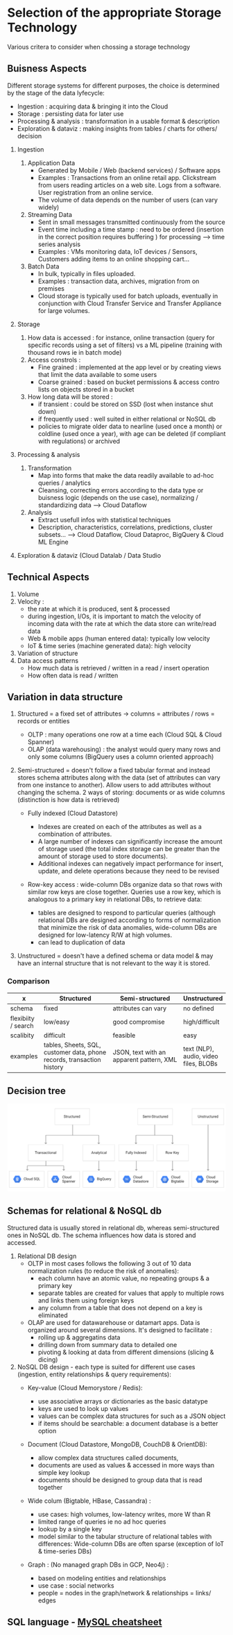 # Selection of the appropriate Storage Technology

Various critera to consider when chossing a storage technology

## Buisness Aspects

Different storage systems for different purposes, the choice is determined by the stage of the data lyfecycle:
- Ingestion : acquiring data & bringing it into the Cloud
- Storage : persisting data for later use
- Processing & analysis : transformation in a usable format & description
- Exploration & dataviz : making insights from tables / charts for others/ decision

1. Ingestion

    1. Application Data
        - Generated by Mobile / Web (backend services) / Software apps
        - Examples : Transactions from an online retail app. Clickstream from users reading articles on a web site. Logs from a software. User registration from an online service.
        - The volume of data depends on the number of users (can vary widely)
    2. Streaming Data
        - Sent in small messages transmitted continuously from the source
        - Event time including a time stamp : need to be ordered (insertion in the correct position requires buffering ) for processing --> time series analysis
        - Examples : VMs monitoring data, IoT devices / Sensors, Customers adding items to an online shopping cart...
    3. Batch Data
        - In bulk, typically in files uploaded.
        - Examples : transaction data, archives, migration from on premises
        - Cloud storage is typically used for batch uploads, eventually in conjunction with Cloud Transfer Service and Transfer Appliance for large volumes.

2. Storage
    1. How data is accessed : for instance, online transaction (query for specific records using a set of filters) vs a ML pipeline (training with thousand rows ie in batch mode) 
    2. Access constrols :
        - Fine grained : implemented at the app level or by creating views that limit the data available to some users
        - Coarse grained : based on bucket permissions & access contro lists on objects stored in a bucket
    3. How long data will be stored :
        - if transient : could be stored on SSD (lost when instance shut down)
        - if frequently used : well suited in either relational or NoSQL db
        - policies to migrate older data to nearline (used once a month) or coldline (used once a year), with age can be deleted (if compliant with regulations) or archived 


3. Processing & analysis
    1. Transformation
        - Map into forms that make the data readily available to ad-hoc queries / analytics
        - Cleansing, correcting errors according to the data type or buisness logic (depends on the use case), normalizing / standardizing data --> Cloud Dataflow
    2. Analysis
        - Extract usefull infos with statistical techniques
        - Description, characteristics, correlations, predictions, cluster subsets... --> Cloud Dataflow, Cloud Dataproc, BigQuery & Cloud ML Engine
4. Exploration & dataviz (Cloud Datalab / Data Studio    


## Technical Aspects

1. Volume
2. Velocity : 
    - the rate at which it is produced, sent & processed
    - during ingestion, I/Os, it is important to match the velocity of incoming data with the rate at which the data store can write/read data
    - Web & mobile apps (human entered data): typically low velocity
    - IoT & time series (machine generated data): high velocity
3. Variation of structure
4. Data access patterns
    - How much data is retrieved / written in a read / insert operation
    - How often data is read / written

## Variation in data structure

1. Structured = a fixed set of attributes -> 
    columns = attributes / rows = records or entities
    - OLTP : many operations one row at a time each (Cloud SQL & Cloud Spanner)
    - OLAP (data warehousing) : the analyst would query many rows and only some columns (BigQuery uses a column oriented approach)

2. Semi-structured = doesn't follow a fixed tabular format and instead stores schema attributes along with the data (set of attributes can vary from one instance to another). Allow users to add attributes without changing the schema. 2 ways of storing: documents or as wide columns (distinction is how data is retrieved)
    - Fully indexed (Cloud Datastore)

        - Indexes are created on each of the attributes as well as a combination of attributes.
        - A large number of indexes can significantly increase the amount of storage used (the total index storage can be greater than the amount of storage used to store documents). 
        - Additional indexes can negatively impact performance for insert, update, and delete operations because they need to be revised

    - Row-key access : wide-column DBs organize data so that rows with similar row keys are close together. Queries use a row key, which is analogous to a primary key in relational DBs, to retrieve data:

        - tables are designed to respond to particular queries (although relational DBs are designed according to forms of normalization that minimize the risk of data anomalies, wide-column DBs are designed for low-latency R/W at high volumes.
        - can lead to duplication of data

3. Unstructured = doesn't have a defined schema or data model & may have an internal structure that is not relevant to the way it is stored.

### Comparison

x       | Structured        | Semi-structured           | Unstructured  |
--------|-------------|-------------|-------------|
schema  | fixed      |  attributes can vary | no defined |
flexibiity / search   | low/easy      | good compromise      |   high/difficult |
scalibity   | difficult | feasible      |    easy |
examples   | tables, Sheets, SQL, customer data, phone records, transaction history | JSON, text with an apparent pattern, XML      |    text (NLP), audio, video files, BLOBs |

<style>
table th:first-of-type {
    width: 10%;
}
table th:nth-of-type(2) {
    width: 40%;
}
table th:nth-of-type(3) {
    width: 40%;
}
table th:nth-of-type(4) {
    width: 40%;
}
</style>



## Decision tree
    
![Example](pictures/decision_tree.svg "Example")


## Schemas for relational & NoSQL db

Structured data is usually stored in relational db, whereas semi-structured ones in NoSQL db. The schema influences how data is stored and accessed.

1. Relational DB design
    - OLTP in most cases follows the following 3 out of 10 data normalization rules (to reduce the risk of anomalies):
        - each column have an atomic value, no repeating groups & a primary key
        - separate tables are created for values that apply to multiple rows and links them using foreign keys
        - any column from a table that does not depend on a key is eliminated 
    - OLAP are used for datawarehouse or datamart apps. Data is organized around several dimensions. It's designed to facilitate :
        - rolling up & aggregatins data
        - drilling down from summary data to detailed one
        - pivoting & looking at data from different dimensions (slicing & dicing)
2. NoSQL DB design - each type is suited for different use cases (ingestion, entity relationships & query requirements):
    - Key-value (Cloud Memorystore / Redis):
        - use associative arrays or dictionaries as the basic datatype
        - keys are used to look up values
        - values can be complex data structures for such as a JSON object 
        - if items should be searchable: a document database is a better option
    - Document (Cloud Datastore, MongoDB, CouchDB & OrientDB):
        - allow complex data structures called documents, 
        - documents are used as values & accessed in more ways than simple key lookup
        - documents should be designed to group data that is read together

    - Wide colum (Bigtable, HBase, Cassandra) :
        - use cases: high volumes, low-latency writes, more W than R
        - limited range of queries ie no ad hoc queries
        - lookup by a single key
        - model similar to the tabular structure of relational tables with differences: Wide-column DBs are often sparse (exception of IoT & time-series DBs)
    - Graph : (No managed graph DBs in GCP, Neo4j) :
        - based on modeling entities and relationships 
        - use case : social networks
        - people = nodes in the graph/network & relationships = links/ edges


## SQL language - [MySQL cheatsheet](https://devhints.io/mysql)